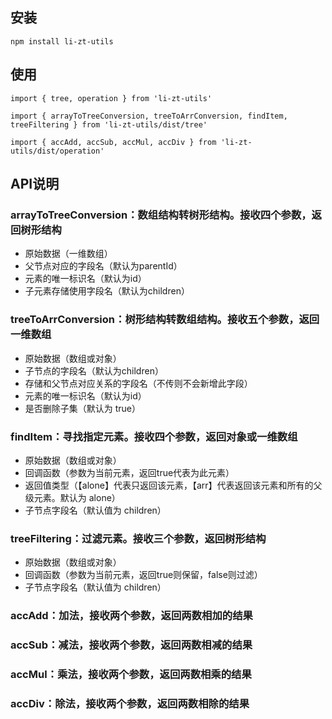 ## 安装
```shell
npm install li-zt-utils
```

## 使用
```shell
import { tree, operation } from 'li-zt-utils'

import { arrayToTreeConversion, treeToArrConversion, findItem, treeFiltering } from 'li-zt-utils/dist/tree'

import { accAdd, accSub, accMul, accDiv } from 'li-zt-utils/dist/operation'
```

## API说明
### arrayToTreeConversion：数组结构转树形结构。接收四个参数，返回树形结构
- 原始数据（一维数组）
- 父节点对应的字段名（默认为parentId）
- 元素的唯一标识名（默认为id）
- 子元素存储使用字段名（默认为children）

### treeToArrConversion：树形结构转数组结构。接收五个参数，返回一维数组
- 原始数据（数组或对象）
- 子节点的字段名（默认为children）
- 存储和父节点对应关系的字段名（不传则不会新增此字段）
- 元素的唯一标识名（默认为id）
- 是否删除子集（默认为 true）

### findItem：寻找指定元素。接收四个参数，返回对象或一维数组
- 原始数据（数组或对象）
- 回调函数（参数为当前元素，返回true代表为此元素）
- 返回值类型（【alone】代表只返回该元素，【arr】代表返回该元素和所有的父级元素。默认为 alone）
- 子节点字段名（默认值为 children）

### treeFiltering：过滤元素。接收三个参数，返回树形结构
- 原始数据（数组或对象）
- 回调函数（参数为当前元素，返回true则保留，false则过滤）
- 子节点字段名（默认值为 children）

### accAdd：加法，接收两个参数，返回两数相加的结果
### accSub：减法，接收两个参数，返回两数相减的结果
### accMul：乘法，接收两个参数，返回两数相乘的结果
### accDiv：除法，接收两个参数，返回两数相除的结果